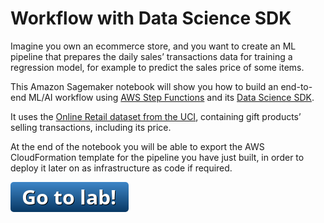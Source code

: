# Workflow with Data Science SDK

Imagine you own an ecommerce store, and you want to create an ML pipeline that prepares the daily sales’ transactions data for training a regression model, for example to predict the sales price of some items.

This Amazon Sagemaker notebook will show you how to build an end-to-end ML/AI workflow using [AWS Step Functions](https://aws.amazon.com/step-functions/) and its [Data Science SDK](https://docs.aws.amazon.com/en_us/step-functions/latest/dg/concepts-python-sdk.html).

It uses the [Online Retail dataset from the UCI](https://archive.ics.uci.edu/ml/datasets/Online+Retail), containing gift products’ selling transactions, including its price.

At the end of the notebook you will be able to export the AWS CloudFormation template for the pipeline you have just built, in order to deploy it later on as infrastructure as code if required.

[![go to lab](../../_media/go-to-lab.png)](https://github.com/rodzanto/sm-ws/blob/master/08%20Build%20end-to-end%20workflows%20with%20Step%20Functions%20Data%20Science%20SDK/amazon-sagemaker-e2e-workflows-data-science-sdk.ipynb)
